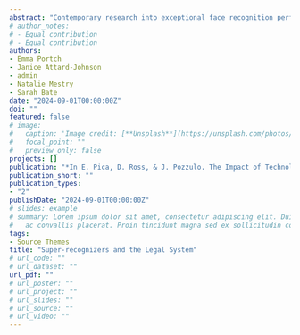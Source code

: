 ```yaml
---
abstract: "Contemporary research into exceptional face recognition performance has largely been driven by practical demands. Consequently, so-called “super-recognizers” have occupied various forensically relevant operational roles, yet their potential utility as expert witnesses in the courtroom is currently under debate. Here we critically evaluate this suggestion, focusing on the relevance principle (e.g., R v Turner, 1975); specifically, can super-recognizers reach face recognition conclusions beyond the reach of the standard juror, which would allow them to present facial recognition opinion evidence as fact? To do so we critically probe the empirical literature to assess whether super-recognizers use different mechanisms to recognize faces than typical perceivers, whether they can consistently outperform the latter on face recognition tasks, and whether the two groups are limited by the same perceptual biases. Last, we compare the accuracy of face recognition judgments derived via innate and trained routes to assess whether super-recognizers perform comparably to the humans and machines currently permitted to provide relevant evidence in the courtroom. Interrogation of the literature suggests that we should proceed cautiously. We argue that the full utility of super-recognizers cannot be addressed until screening methods and testing batteries are standardized across investigations."
# author_notes:
# - Equal contribution
# - Equal contribution
authors:
- Emma Portch
- Janice Attard-Johnson
- admin
- Natalie Mestry
- Sarah Bate
date: "2024-09-01T00:00:00Z"
doi: ""
featured: false
# image:
#   caption: 'Image credit: [**Unsplash**](https://unsplash.com/photos/jdD8gXaTZsc)'
#   focal_point: ""
#   preview_only: false
projects: []
publication: "*In E. Pica, D. Ross, & J. Pozzulo. The Impact of Technology on the Criminal Justice System. London: Routledge.*"
publication_short: ""
publication_types:
- "2"
publishDate: "2024-09-01T00:00:00Z"
# slides: example
# summary: Lorem ipsum dolor sit amet, consectetur adipiscing elit. Duis posuere tellus
#   ac convallis placerat. Proin tincidunt magna sed ex sollicitudin condimentum.
tags:
- Source Themes
title: "Super-recognizers and the Legal System"
# url_code: ""
# url_dataset: ""
url_pdf: ""
# url_poster: ""
# url_project: ""
# url_slides: ""
# url_source: ""
# url_video: ""
---
```


